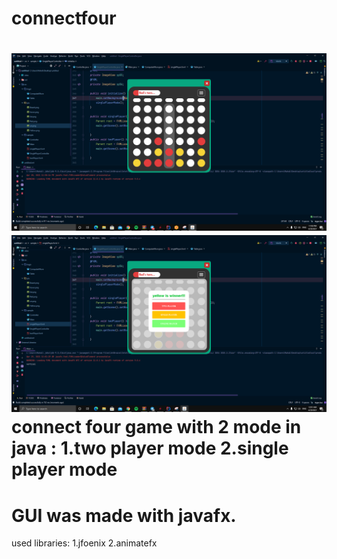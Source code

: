 # connectfour
![1](https://github.com/MehdiOkh/connectfour/blob/main/image_2021-04-28_23-50-55.png)
![2](https://github.com/MehdiOkh/connectfour/blob/main/image_2021-04-29_00-01-50.png)
connect four game with 2 mode in java :
1.two player mode
2.single player mode
===============================
GUI was made with javafx.
===============================
used libraries:
1.jfoenix
2.animatefx
